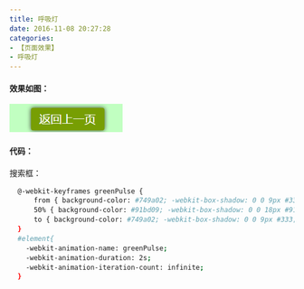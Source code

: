 ```yaml
---
title: 呼吸灯
date: 2016-11-08 20:27:28
categories:
- 【页面效果】
- 呼吸灯
---
```



#### 效果如图：

![](/assets/xiaoguo/4.gif)


<!--more-->


#### 代码：

搜索框：
``` bash
  @-webkit-keyframes greenPulse {
      from { background-color: #749a02; -webkit-box-shadow: 0 0 9px #333; }
      50% { background-color: #91bd09; -webkit-box-shadow: 0 0 18px #91bd09; }
      to { background-color: #749a02; -webkit-box-shadow: 0 0 9px #333; }
  }
  #element{
    -webkit-animation-name: greenPulse;
    -webkit-animation-duration: 2s;
    -webkit-animation-iteration-count: infinite;
  }
```

